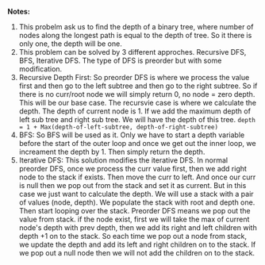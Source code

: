 **Notes:**

1. This probelm ask us to find the depth of a binary tree, where number of nodes along the longest path is equal to the depth of tree. So it there is only one, the depth will be one.
2. This problem can be solved by 3 different approches. Recursive DFS, BFS, Iterative DFS. The type of DFS is preorder but with some modification.
3. Recursive Depth First: So preorder DFS is where we process the value first and then go to the left subtree and then go to the right subtree. So if there is no curr/root node we will simply return 0, no node = zero depth. This will be our base case. The recursvie case is where we calculate the depth. The depth of current node is 1. If we add the maximum depth of left sub tree and right sub tree. We will have the depth of this tree. `depth = 1 + Max(depth-of-left-subtree, depth-of-right-subtree)`
4. BFS: So BFS will be used as it. Only we have to start a depth variable before the start of the outer loop and once we get out the inner loop, we increament the depth by 1. Then simply return the depth.
5. Iterative DFS: This solution modifies the iterative DFS. In normal preorder DFS, once we process the curr value first, then we add right node to the stack if exists. Then move the curr to left. And once our curr is null then we pop out from the stack and set it as current. But in this case we just want to calculate the depth. We will use a stack with a pair of values (node, depth). We populate the stack with root and depth one. Then start looping over the stack. Preorder DFS means we pop out the value from stack. if the node exist, first we will take the max of current node's depth with prev depth, then we add its right and left children with depth +1 on to the stack. So each time we pop out a node from stack, we update the depth and add its left and right children on to the stack. If we pop out a null node then we will not add the children on to the stack.

